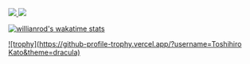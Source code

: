 <a href="https://github.com/anuraghazra/github-readme-stats">
<img src="https://github-readme-stats.vercel.app/api?username=torish14&count_private=true&include_all_commits=true&hide=stars&show_icons=true&theme=dracula" />
</a>

<a href="https://github.com/anuraghazra/github-readme-stats">
<img src="https://github-readme-stats.vercel.app/api/top-langs/?username=torish14&hide=html,css&theme=dracula" />
</a>

[![willianrod's wakatime stats](https://github-readme-stats.vercel.app/api/wakatime?username=torish14)](https://github.com/anuraghazra/github-readme-stats)

[![trophy](https://github-profile-trophy.vercel.app/?username=Toshihiro Kato&theme=dracula)](https://github.com/ryo-ma/github-profile-trophy)

